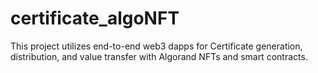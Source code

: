# certificate_algoNFT
This project utilizes end-to-end web3 dapps for Certificate generation, distribution, and value transfer with Algorand NFTs and smart contracts.   
